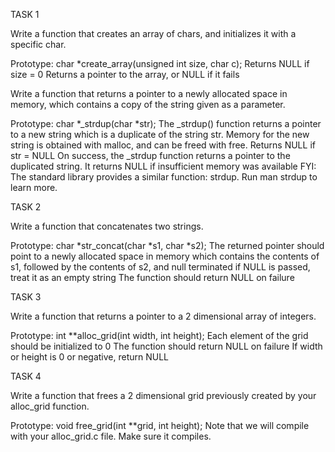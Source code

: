 TASK 1

Write a function that creates an array of chars, and initializes it with a specific char.

Prototype: char *create_array(unsigned int size, char c); Returns NULL if size = 0 Returns a pointer to the array, or NULL if it fails

Write a function that returns a pointer to a newly allocated space in memory, which contains a copy of the string given as a parameter.

Prototype: char *_strdup(char *str); The _strdup() function returns a pointer to a new string which is a duplicate of the string str. Memory for the new string is obtained with malloc, and can be freed with free. Returns NULL if str = NULL On success, the _strdup function returns a pointer to the duplicated string. It returns NULL if insufficient memory was available FYI: The standard library provides a similar function: strdup. Run man strdup to learn more.

TASK 2

Write a function that concatenates two strings.

Prototype: char *str_concat(char *s1, char *s2); The returned pointer should point to a newly allocated space in memory which contains the contents of s1, followed by the contents of s2, and null terminated if NULL is passed, treat it as an empty string The function should return NULL on failure

TASK 3

Write a function that returns a pointer to a 2 dimensional array of integers.

Prototype: int **alloc_grid(int width, int height); Each element of the grid should be initialized to 0 The function should return NULL on failure If width or height is 0 or negative, return NULL

TASK 4

Write a function that frees a 2 dimensional grid previously created by your alloc_grid function.

Prototype: void free_grid(int **grid, int height); Note that we will compile with your alloc_grid.c file. Make sure it compiles.
